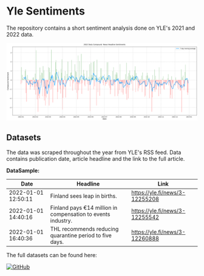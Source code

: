 # Yle Sentiments
The repository contains a short sentiment analysis done on YLE's 2021 and 2022 data.


![sample_image](images/compound_2022.png)



## Datasets
The data was scraped throughout the year from YLE's RSS feed.
Data contains publication date, article headline and the link to the full article.

**DataSample:**

| Date                | Headline                                                     | Link                           |
|---------------------|--------------------------------------------------------------|--------------------------------|
| 2022-01-01 12:50:11 | Finland sees leap in births.                                 | https://yle.fi/news/3-12255208 |
| 2022-01-01 14:40:16 | Finland pays €14 million in compensation to events industry. | https://yle.fi/news/3-12255542 |
| 2022-01-01 16:40:36 | THL recommends reducing quarantine period to five days.      | https://yle.fi/news/3-12260888 |


The full datasets can be found here:

[![GitHub](https://img.shields.io/badge/GitHib-000000?style=for-the-badge&logo=github&logoColor=white)](https://github.com/Geometrein/yle-sentiments/tree/main/data)
